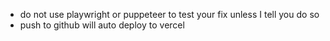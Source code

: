 - do not use playwright or puppeteer to test your fix unless I tell you do so
- push to github will auto deploy to vercel